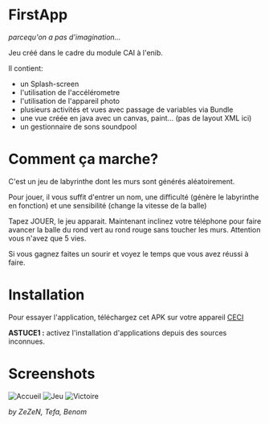FirstApp 
========
*parcequ'on a pas d'imagination...*

Jeu créé dans le cadre du module CAI à l'enib.

Il contient:
+ un Splash-screen
+ l'utilisation de l'accélérometre
+ l'utilisation de l'appareil photo
+ plusieurs activités et vues avec passage de variables via Bundle
+ une vue créée en java avec un canvas, paint... (pas de layout XML ici)
+ un gestionnaire de sons soundpool


Comment ça marche?
================

C'est un jeu de labyrinthe dont les murs sont générés aléatoirement.

Pour jouer, il vous suffit d'entrer un nom, une difficulté (génère le labyrinthe en fonction) et une sensibilité (change la vitesse de la balle)

Tapez JOUER, le jeu apparait. Maintenant inclinez votre téléphone pour faire avancer la balle du rond vert au rond rouge sans toucher les murs. Attention vous n'avez que 5 vies.

Si vous gagnez faites un sourir et voyez le temps que vous avez réussi à faire.


Installation
============

Pour essayer l'application, téléchargez cet APK sur votre appareil [CECI](https://github.com/benavern/FirstApp/blob/master/app/build/outputs/apk/app-debug.apk?raw=true)

**ASTUCE1 :** activez l'installation d'applications depuis des sources inconnues.

Screenshots
==========
![Accueil]()
![Jeu]()
![Victoire]()


*by ZeZeN, Tefa, Benom*